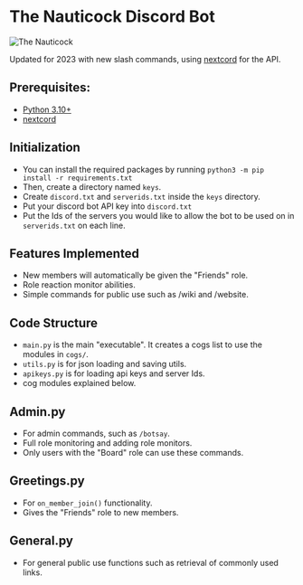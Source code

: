# The Nauticock Discord Bot

![The Nauticock](https://cdn.discordapp.com/attachments/798075108853809163/1068405103914135623/TheNauticock_-_Copy.png)

Updated for 2023 with new slash commands, using [nextcord](https://github.com/nextcord/nextcord) for the API.

## Prerequisites:
* [Python 3.10+](https://www.python.org/)
* [nextcord](https://pypi.org/project/nextcord/)

## Initialization

* You can install the required packages by running `python3 -m pip install -r requirements.txt`
* Then, create a directory named `keys`.
* Create `discord.txt` and `serverids.txt` inside the `keys` directory.
* Put your discord bot API key into `discord.txt`
* Put the Ids of the servers you would like to allow the bot to be used on in `serverids.txt` on each line.

## Features Implemented

* New members will automatically be given the "Friends" role.
* Role reaction monitor abilities.
* Simple commands for public use such as /wiki and /website.

## Code Structure

* `main.py` is the main "executable". It creates a cogs list to use the modules in `cogs/`.
* `utils.py` is for json loading and saving utils.
* `apikeys.py` is for loading api keys and server Ids.
* cog modules explained below.

## Admin.py

* For admin commands, such as `/botsay`.
* Full role monitoring and adding role monitors.
* Only users with the "Board" role can use these commands.

## Greetings.py

* For `on_member_join()` functionality.
* Gives the "Friends" role to new members.

## General.py

* For general public use functions such as retrieval of commonly used links.
